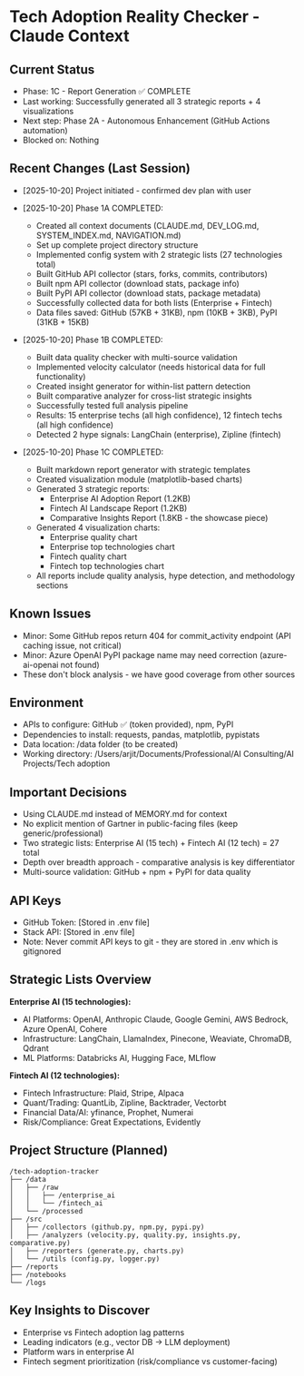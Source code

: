 # Tech Adoption Reality Checker - Claude Context

## Current Status
- Phase: 1C - Report Generation ✅ COMPLETE
- Last working: Successfully generated all 3 strategic reports + 4 visualizations
- Next step: Phase 2A - Autonomous Enhancement (GitHub Actions automation)
- Blocked on: Nothing

## Recent Changes (Last Session)
- [2025-10-20] Project initiated - confirmed dev plan with user
- [2025-10-20] Phase 1A COMPLETED:
  - Created all context documents (CLAUDE.md, DEV_LOG.md, SYSTEM_INDEX.md, NAVIGATION.md)
  - Set up complete project directory structure
  - Implemented config system with 2 strategic lists (27 technologies total)
  - Built GitHub API collector (stars, forks, commits, contributors)
  - Built npm API collector (download stats, package info)
  - Built PyPI API collector (download stats, package metadata)
  - Successfully collected data for both lists (Enterprise + Fintech)
  - Data files saved: GitHub (57KB + 31KB), npm (10KB + 3KB), PyPI (31KB + 15KB)

- [2025-10-20] Phase 1B COMPLETED:
  - Built data quality checker with multi-source validation
  - Implemented velocity calculator (needs historical data for full functionality)
  - Created insight generator for within-list pattern detection
  - Built comparative analyzer for cross-list strategic insights
  - Successfully tested full analysis pipeline
  - Results: 15 enterprise techs (all high confidence), 12 fintech techs (all high confidence)
  - Detected 2 hype signals: LangChain (enterprise), Zipline (fintech)

- [2025-10-20] Phase 1C COMPLETED:
  - Built markdown report generator with strategic templates
  - Created visualization module (matplotlib-based charts)
  - Generated 3 strategic reports:
    * Enterprise AI Adoption Report (1.2KB)
    * Fintech AI Landscape Report (1.2KB)
    * Comparative Insights Report (1.8KB - the showcase piece)
  - Generated 4 visualization charts:
    * Enterprise quality chart
    * Enterprise top technologies chart
    * Fintech quality chart
    * Fintech top technologies chart
  - All reports include quality analysis, hype detection, and methodology sections

## Known Issues
- Minor: Some GitHub repos return 404 for commit_activity endpoint (API caching issue, not critical)
- Minor: Azure OpenAI PyPI package name may need correction (azure-ai-openai not found)
- These don't block analysis - we have good coverage from other sources

## Environment
- APIs to configure: GitHub ✅ (token provided), npm, PyPI
- Dependencies to install: requests, pandas, matplotlib, pypistats
- Data location: /data folder (to be created)
- Working directory: /Users/arjit/Documents/Professional/AI Consulting/AI Projects/Tech adoption

## Important Decisions
- Using CLAUDE.md instead of MEMORY.md for context
- No explicit mention of Gartner in public-facing files (keep generic/professional)
- Two strategic lists: Enterprise AI (15 tech) + Fintech AI (12 tech) = 27 total
- Depth over breadth approach - comparative analysis is key differentiator
- Multi-source validation: GitHub + npm + PyPI for data quality

## API Keys
- GitHub Token: [Stored in .env file]
- Stack API: [Stored in .env file]
- Note: Never commit API keys to git - they are stored in .env which is gitignored

## Strategic Lists Overview
**Enterprise AI (15 technologies):**
- AI Platforms: OpenAI, Anthropic Claude, Google Gemini, AWS Bedrock, Azure OpenAI, Cohere
- Infrastructure: LangChain, LlamaIndex, Pinecone, Weaviate, ChromaDB, Qdrant
- ML Platforms: Databricks AI, Hugging Face, MLflow

**Fintech AI (12 technologies):**
- Fintech Infrastructure: Plaid, Stripe, Alpaca
- Quant/Trading: QuantLib, Zipline, Backtrader, Vectorbt
- Financial Data/AI: yfinance, Prophet, Numerai
- Risk/Compliance: Great Expectations, Evidently

## Project Structure (Planned)
```
/tech-adoption-tracker
├── /data
│   ├── /raw
│   │   ├── /enterprise_ai
│   │   └── /fintech_ai
│   └── /processed
├── /src
│   ├── /collectors (github.py, npm.py, pypi.py)
│   ├── /analyzers (velocity.py, quality.py, insights.py, comparative.py)
│   ├── /reporters (generate.py, charts.py)
│   └── /utils (config.py, logger.py)
├── /reports
├── /notebooks
└── /logs
```

## Key Insights to Discover
- Enterprise vs Fintech adoption lag patterns
- Leading indicators (e.g., vector DB → LLM deployment)
- Platform wars in enterprise AI
- Fintech segment prioritization (risk/compliance vs customer-facing)
